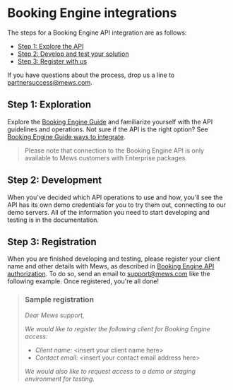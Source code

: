 # Booking Engine integrations

The steps for a Booking Engine API integration are as follows:

* [Step 1: Explore the API](#step-1-exploration)
* [Step 2: Develop and test your solution](#step-2-development)
* [Step 3: Register with us](#step-3-registration)

If you have questions about the process, drop us a line to [partnersuccess@mews.com](mailto:partnersuccess@mews.com).

## Step 1: Exploration

Explore the [Booking Engine Guide](https://mews-systems.gitbook.io/booking-engine-guide/) and familiarize yourself with the API guidelines and operations.
Not sure if the API is the right option? See [Booking Engine Guide ways to integrate](https://mews-systems.gitbook.io/booking-engine-guide/faq/ways-to-integrate).

> Please note that connection to the Booking Engine API is only available to Mews customers with Enterprise packages.

## Step 2: Development

When you've decided which API operations to use and how, you'll see the API has its own demo credentials for you to try them out, connecting to our demo servers.
All of the information you need to start developing and testing is in the documentation.

## Step 3: Registration

When you are finished developing and testing, please register your client name and other details with Mews, as described in [Booking Engine API authorization](https://mews-systems.gitbook.io/booking-engine-guide/booking-engine-api/guidelines/authorization).
To do so, send an email to [support@mews.com](mailto:support@mews.com) like the following example. Once registered, you're all done!

> ### Sample registration
>
> _Dear Mews support,_
> 
> _We would like to register the following client for Booking Engine access:_
>
> * _Client name:_ \<insert your client name here\>
> * _Contact email:_ \<insert your contact email address here\>
>
> _We would also like to request access to a demo or staging environment for testing._
>
